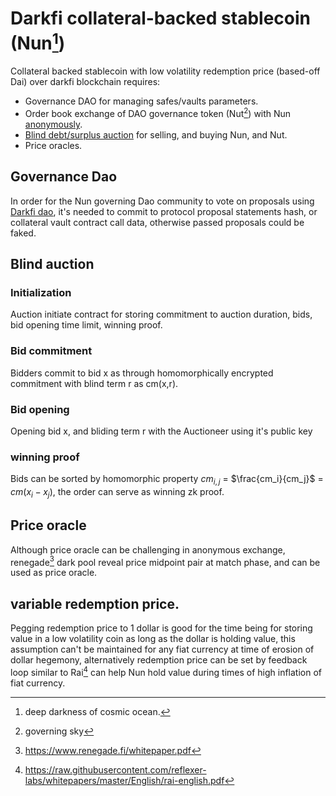 # Darkfi collateral-backed stablecoin (Nun[^3])

Collateral backed stablecoin with low volatility redemption price (based-off Dai) over darkfi blockchain requires:

- Governance DAO for managing safes/vaults parameters.
- Order book exchange of DAO governance token (Nut[^4]) with Nun [anonymously](../bulletproof-mpc/README.md).
- [Blind debt/surplus auction](https://medium.com/@vaheandonians/publicly-verifiable-sealed-bid-auctions-with-a-trustless-auctioneer-4aa50197f00c) for selling, and buying Nun, and Nut.
- Price oracles.

## Governance Dao

In order for the Nun governing Dao community to vote on proposals using [Darkfi dao](https://darkrenaissance.github.io/darkfi/spec/dao/index.html), it's needed to commit to protocol proposal statements hash, or collateral vault contract call data, otherwise passed proposals could be faked.

## Blind auction

### Initialization

Auction initiate contract for storing commitment to auction duration, bids, bid opening time limit, winning proof.

### Bid commitment

Bidders commit to bid x as through homomorphically encrypted commitment with blind term r as cm(x,r).

### Bid opening

Opening bid x, and bliding term r with the Auctioneer using it's public key

### winning proof

Bids can be sorted by homomorphic property $cm_{i,j}$ = $\frac{cm_i}{cm_j}$ = $cm(x_i-x_j)$, the order can serve as winning zk proof.

## Price oracle

Although price oracle can be challenging in anonymous exchange, renegade[^1] dark pool reveal price midpoint pair at match phase, and can be used as price oracle.


## variable redemption price.

Pegging redemption price to 1 dollar is good for the time being for storing value in a low volatility coin as long as the dollar is holding value, this assumption can't be maintained for any fiat currency at time of erosion of dollar hegemony, alternatively redemption price can be set by feedback loop similar to Rai[^2] can help Nun hold value during times of high inflation of fiat currency.

[^1]: https://www.renegade.fi/whitepaper.pdf
[^2]: https://raw.githubusercontent.com/reflexer-labs/whitepapers/master/English/rai-english.pdf
[^3]: deep darkness of cosmic ocean.
[^4]: governing sky
